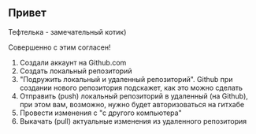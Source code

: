 ## Привет

Тефтелька - замечательный котик)

Совершенно с этим согласен!

1. Создали аккаунт на Github.com
2. Создать локальный репозиторий
3. "Подружить локальный и удаленный репозиторий". Github при создании нового репозитория подскажет, как это можно сделать
4. Отправить (push) локальный репозиторий в удаленный (на Github), при этом вам, возможно, нужно будет авторизоваться на гитхабе
5. Провести изменения с "с другого компьютера"
6. Выкачать (pull) актуальные изменения из удаленного репозитория

